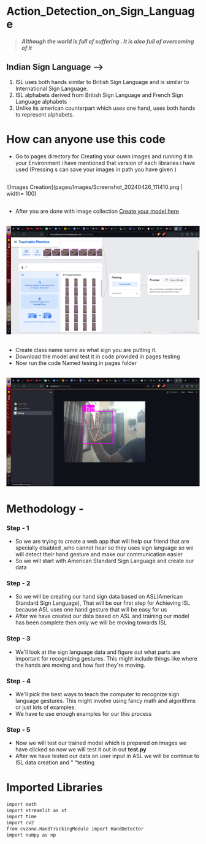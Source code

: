 # Action_Detection_on_Sign_Language

> ***Although the world is full of suffering . It is also full of overcoming of it***

## Indian Sign Language -->

1. ISL uses both hands similar to British Sign Language and is similar to International Sign Language.
2. ISL alphabets derived from British Sign Language and French Sign Language alphabets
3. Unlike its american counterpart which uses one hand, uses both hands to represent alphabets.

# How can anyone use this code
- Go to pages directory for Creating your ouwn images and running it in your Environment i have mentioned that version of each libraries i have used (Pressing s can save your images in path you have given )
##
![Images Creation](pages/Images/Screenshot_20240426_111410.png | width= 100)
##
- After you are  done with image collection [Create your model here ](https://teachablemachine.withgoogle.com/)
  ##
![Teaching your maodel](pages/Images/Screenshot_20240426_111611.png)
  ##
- Create class name same as what sign you are putting it.
- Download the model and test it in code provided in pages testing
- Now run the code Named tesing in pages folder
##
![Testing your model](pages/Images/Screenshot_20240426_111817.png)
##
# Methodology - 

### Step - 1
- So we are trying to create a web app that will help our friend that are specially disabled ,who cannot hear so they uses sign language so we will detect their hand gesture and make our communication easier
- So we will start with American Standard Sign Language and create our data

### Step - 2
- So we will be creating our hand sign data based on ASL(American Standard Sign Language), That will be our first step for Achieving ISL because ASL uses one hand gesture that will be easy for us
- After we have created our data based on ASL and training our model has been complete then only we will be moving towards ISL

### Step - 3
- We'll look at the sign language data and figure out what parts are important for recognizing gestures. This might include things like where the hands are moving and how fast they're moving.

### Step - 4
- We'll pick the best ways to teach the computer to recognize sign language gestures. This might involve using fancy math and algorithms or just lots of examples.
- We have to use enough examples for our this process

### Step - 5
- Now we will test our trained model which is prepared on images we have clicked so now we will 
                 test it out in out **test.py** 
- After we have tested our data on user input in ASL we will be continue to ISL data creation and "
                 "testing

# Imported Libraries
```
import math
import streamlit as st
import time
import cv2
from cvzone.HandTrackingModule import HandDetector
import numpy as np

```

